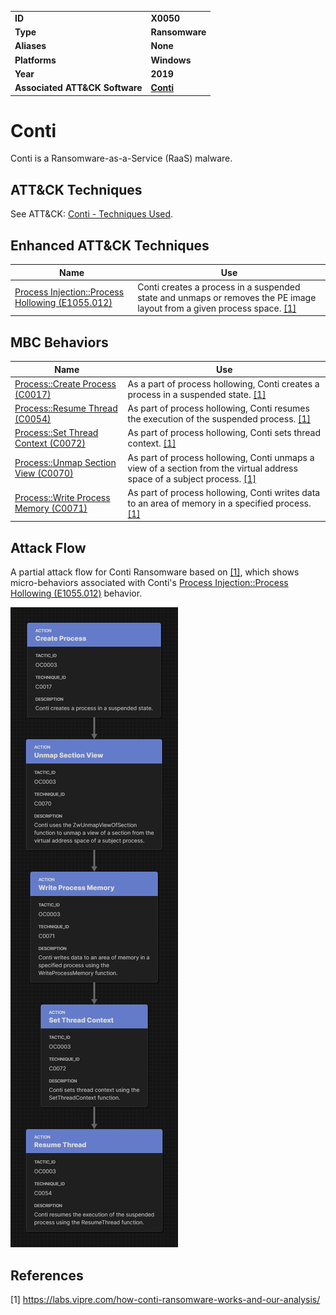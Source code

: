 
<table>
<tr>
<td><b>ID</b></td>
<td><b>X0050</b></td>
</tr>
<tr>
<td><b>Type</b></td>
<td><b>Ransomware</b></td>
</tr>
<tr>
<td><b>Aliases</b></td>
<td><b>None</b></td>
</tr>
<tr>
<td><b>Platforms</b></td>
<td><b>Windows</b></td>
</tr>
<tr>
<td><b>Year</b></td>
<td><b>2019</b></td>
</tr>
<tr>
<td><b>Associated ATT&CK Software</b></td>
<td><b><a href="https://attack.mitre.org/software/S0575/">Conti</b></td>
</tr>
</table>

# Conti

Conti is a Ransomware-as-a-Service (RaaS) malware.

## ATT&CK Techniques

See ATT&CK: [Conti - Techniques Used](https://attack.mitre.org/software/S0575/).

## Enhanced ATT&CK Techniques

|Name|Use|
|---|---|
|[Process Injection::Process Hollowing (E1055.012)](../defense-evasion/process-injection.md)|Conti creates a process in a suspended state and unmaps or removes the PE image layout from a given process space. [[1]](#1)|

## MBC Behaviors

|Name|Use|
|---|---|
|[Process::Create Process (C0017)](../micro-behaviors/process/create-process.md)|As a part of process hollowing, Conti creates a process in a suspended state. [[1]](#1)|
|[Process::Resume Thread (C0054)](../micro-behaviors/process/resume-thread.md)| As part of process hollowing, Conti resumes the execution of the suspended process. [[1]](#1)|
|[Process::Set Thread Context (C0072)](../micro-behaviors/process/set-thread-context.md)| As part of process hollowing, Conti sets thread context. [[1]](#1)|
|[Process::Unmap Section View (C0070)](../micro-behaviors/process/unmap-section-view.md)|As part of process hollowing, Conti unmaps a view of a section from the virtual address space of a subject process. [[1]](#1)|
|[Process::Write Process Memory (C0071)](../micro-behaviors/process/write-process-memory.md)|As part of process hollowing, Conti writes data to an area of memory in a specified process. [[1]](#1)|

## Attack Flow

A partial attack flow for Conti Ransomware based on [[1]](#1), which shows micro-behaviors associated with Conti's [Process Injection::Process Hollowing (E1055.012)](../defense-evasion/process-injection.md) behavior.

![Screenshot of Attack Flow (process hollowing) for Conti Ransomware based on Vipre article.](/xample-malware/AttackFlow/Conti_Process_Hollowing.png)

## References

<a name="1">[1]</a> https://labs.vipre.com/how-conti-ransomware-works-and-our-analysis/
